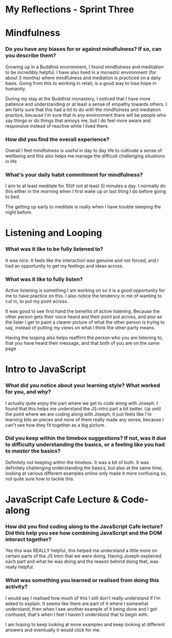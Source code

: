 # My Reflections - Sprint Three

# Mindfulness

### Do you have any biases for or against mindfulness? If so, can you describe them?

Growing up in a Buddhist environment, I found mindfulness and meditation to be incredibly helpful. I have also lived in a monastic environment (for about 3 months) where mindfulness and mediation is practiced on a daily basis. Going from this to working in retail, is a good way to lose hope in humanity.

During my stay at the Buddhist monastery, I noticed that I have more patience and understanding or at least a sense of empathy towards others. I am fairly sure that this had a lot to do with the mindfulness and mediation practice, because I'm sure that in any environment there will be people who say things or do things that annoys me, but I do feel more aware and responsive instead of reactive while I lived there.

### How did you find the overall experience?

Overall I feel mindfulness is useful in day to day life to cultivate a sense of wellbeing and this also helps me manage the difficult challenging situations in life

### What's your daily habit commitment for mindfulness?

I aim to at least meditate for 10(if not at least 5) minutes a day. I normally do this either in the morning when I first wake up or last thing I do before going to bed.

The getting up early to meditate is really when I have trouble sleeping the night before.

# Listening and Looping

### What was it like to be fully listened to?

It was nice. It feels like the interaction was genuine and not forced, and I had an opportunity to get my feelings and ideas across.

### What was it like to fully listen?

Active listening is something I am working on so it is a good opportunity for me to have practice on this. I also notice the tendency in me of wanting to cut in, to put my point across.

It was good to see first hand the benefits of active listening. Because the other person gets their voice heard and their point put across, and also as the lister I get to paint a clearer picture of what the other person is trying to say, instead of putting my views on what I think the other party means.

Having the looping also helps reaffirm the person who you are listening to, that you have heard their message, and that both of you are on the same page

# Intro to JavaScript

### What did you notice about your learning style? What worked for you, and why?

I actually quite enjoy the part where we get to code along with Joseph. I found that this helps me understand the JS-intro part a bit better. Up until the point where we are coding along with Joseph, it just feels like I'm learning bits an pieces and none of them really made any sense, because I can't see how they fit together as a big picture.

### Did you keep within the timebox suggestions? If not, was it due to difficulty understanding the basics, or a feeling like you had to _master_ the basics?

Definitely not keeping within the timebox. It was a bit of both. It was definitely challenging understanding the basics, but also at the same time, looking at various different examples online only made it more confusing so, not quite sure how to tackle this.

# JavaScript Cafe Lecture & Code-along

### How did you find coding along to the JavaScript Cafe lecture? Did this help you see how combining JavaScript and the DOM interact together?

Yes this was REALLY helpful, this helped me understand a little more on certain parts of the JS Intro that we were doing. Having Joseph explained each part and what he was doing and the reason behind doing that, was really helpful.

### What was something you learned or realised from doing this activity?

I would say I realised how much of this I still don't really understand if I'm asked to explain. It seems like there are part of it where I somewhat understand, then when I see another example of it being done and I got confused, that's when I feel I haven't understood that to begin with.

I am hoping to keep looking at more examples and keep looking at different answers and eventually it would click for me.
